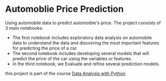 # Automoblie Price Prediction

Using automobile data to predict automoible's price. 
The project consists of 3 main notebooks:
- The first notebook includes exploratory data analysis on automobile data to understand the data and discovring the most important features for predicting the price of a car.
- The second notebook includes developing several models that will predict the price of the car using the variables or features.
- In the third notebook, we Evaluate and refine several prediction models.

this project is part of the course [Data Analysis with Python]( https://www.coursera.org/learn/data-analysis-with-python?specialization=ibm-data-science)
